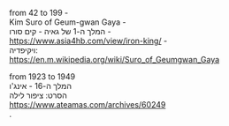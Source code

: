 from 42 to 199 - </br>
Kim Suro of Geum-gwan Gaya - </br>
המלך ה-1 של גאיה - קים סורו - </br> 
https://www.asia4hb.com/view/iron-king/ - </br>
ויקיפדיה: </br> 
https://en.m.wikipedia.org/wiki/Suro_of_Geumgwan_Gaya </br> 

from 1923 to 1949 </br> 
המלך ה-16 - אינג'ו </br> 
הסרט: ציפור לילה </br> 
<a herf ="https://www.ateamas.com/archives/60249">https://www.ateamas.com/archives/60249</a> </br> 
.
